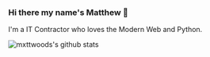 ### Hi there my name's Matthew 👋
I'm a IT Contractor who loves the Modern Web and Python. 

![mxttwoods's github stats](https://github-readme-stats.vercel.app/api?username=mxttwoods&count_private=true)

<!--
**mxttwoods/mxttwoods** is a ✨ _special_ ✨ repository because its `README.md` (this file) appears on your GitHub profile.

Here are some ideas to get you started:

- 🔭 I’m currently working on ...
- 🌱 I’m currently learning ...
- 👯 I’m looking to collaborate on ...
- 🤔 I’m looking for help with ...
- 💬 Ask me about ...
- 📫 How to reach me: ...
- 😄 Pronouns: ...
- ⚡ Fun fact: ...
-->
